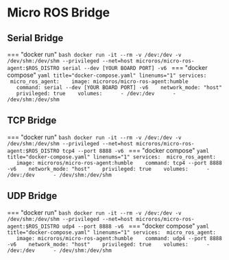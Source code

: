 # Micro ROS Bridge
## Serial Bridge

=== "docker run"
	```bash
	docker run -it --rm -v /dev:/dev -v /dev/shm:/dev/shm --privileged --net=host microros/micro-ros-agent:$ROS_DISTRO serial --dev [YOUR BOARD PORT] -v6
	```
=== "docker compose"
	```yaml title="docker-compose.yaml" linenums="1"
	services:
	 micro_ros_agent:
	   image: microros/micro-ros-agent:humble
	   command: serial --dev [YOUR BOARD PORT] -v6
	   network_mode: "host"
	   privileged: true
	   volumes:
	     - /dev:/dev
	     - /dev/shm:/dev/shm
	```


## TCP Bridge

=== "docker run"
	```bash
	docker run -it --rm -v /dev:/dev -v /dev/shm:/dev/shm --privileged --net=host microros/micro-ros-agent:$ROS_DISTRO tcp4 --port 8888 -v6
	```
=== "docker compose"
	```yaml title="docker-compose.yaml" linenums="1"
	services:
	 micro_ros_agent:
	   image: microros/micro-ros-agent:humble
	   command: tcp4 --port 8888 -v6
	   network_mode: "host"
	   privileged: true
	   volumes:
	     - /dev:/dev
	     - /dev/shm:/dev/shm
	```


## UDP Bridge

=== "docker run"
	```bash
	docker run -it --rm -v /dev:/dev -v /dev/shm:/dev/shm --privileged --net=host microros/micro-ros-agent:$ROS_DISTRO udp4 --port 8888 -v6
	```
=== "docker compose"
	```yaml title="docker-compose.yaml" linenums="1"
	services:
	 micro_ros_agent:
	   image: microros/micro-ros-agent:humble
	   command: udp4 --port 8888 -v6
	   network_mode: "host"
	   privileged: true
	   volumes:
	     - /dev:/dev
	     - /dev/shm:/dev/shm
	```
